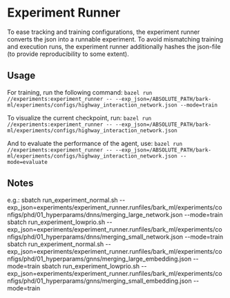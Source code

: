 # Experiment Runner
To ease tracking and training configurations, the experiment runner converts the json into a runnable experiment.
To avoid mismatching training and execution runs, the experiment runner additionally hashes the json-file (to provide reproducibility to some extent).

## Usage
For training, run the following command:
`bazel run //experiments:experiment_runner -- --exp_json=/ABSOLUTE_PATH/bark-ml/experiments/configs/highway_interaction_network.json --mode=train`

To visualize the current checkpoint, run:
`bazel run //experiments:experiment_runner -- --exp_json=/ABSOLUTE_PATH/bark-ml/experiments/configs/highway_interaction_network.json`

And to evaluate the performance of the agent, use:
`bazel run //experiments:experiment_runner -- --exp_json=/ABSOLUTE_PATH/bark-ml/experiments/configs/highway_interaction_network.json --mode=evaluate`


## Notes
e.g.:
sbatch run_experiment_normal.sh --exp_json=experiments/experiment_runner.runfiles/bark_ml/experiments/configs/phd/01_hyperparams/dnns/merging_large_network.json --mode=train
sbatch run_experiment_lowprio.sh --exp_json=experiments/experiment_runner.runfiles/bark_ml/experiments/configs/phd/01_hyperparams/dnns/merging_small_network.json --mode=train
sbatch run_experiment_normal.sh --exp_json=experiments/experiment_runner.runfiles/bark_ml/experiments/configs/phd/01_hyperparams/gnns/merging_large_embedding.json --mode=train
sbatch run_experiment_lowprio.sh --exp_json=experiments/experiment_runner.runfiles/bark_ml/experiments/configs/phd/01_hyperparams/gnns/merging_small_embedding.json --mode=train
